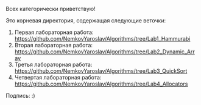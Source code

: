 Всех категорически приветствую!

Это корневая директория, содержащая следующие веточки:
  1.  Первая лабораторная работа: https://github.com/NemkovYaroslav/Algorithms/tree/Lab1_Hammurabi
  2.  Вторая лабораторная работа: https://github.com/NemkovYaroslav/Algorithms/tree/Lab2_Dynamic_Array
  3.  Третья лабораторная работа: https://github.com/NemkovYaroslav/Algorithms/tree/Lab3_QuickSort
  4.  Четвертая лабораторная работа: https://github.com/NemkovYaroslav/Algorithms/tree/Lab4_Allocators

Подпись: :)
